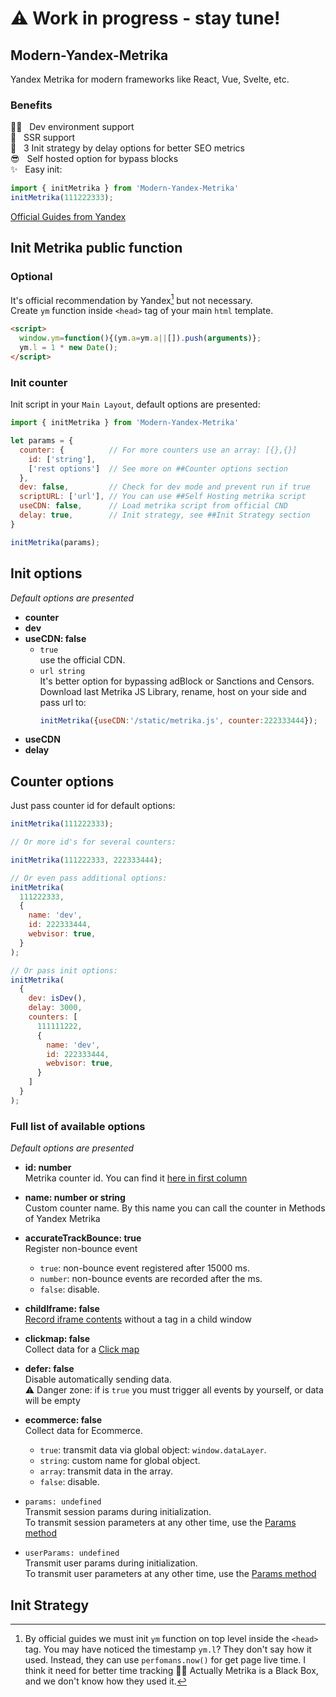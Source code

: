 
# ⚠️ Work in progress - stay tune!

## Modern-Yandex-Metrika
Yandex Metrika for modern frameworks like React, Vue, Svelte, etc.  

### Benefits
👨‍💻   Dev environment support<br>
🤖   SSR support<br>
🚀   3 Init strategy by delay options for better SEO metrics<br>
😎   Self hosted option for bypass blocks<br>
✨   Easy init:
```javascript
import { initMetrika } from 'Modern-Yandex-Metrika'
initMetrika(111222333);
```


[Official Guides from Yandex](https://yandex.ru/support/metrica/index.html)


## Init Metrika public function
### Optional

It's official recommendation by Yandex[^1] but not necessary.  
Create `ym` function inside `<head>` tag of your main `html` template.

```html
<script>
  window.ym=function(){(ym.a=ym.a||[]).push(arguments)};
  ym.l = 1 * new Date();
</script>
```
### Init counter
Init script in your `Main Layout`, default options are presented:

```javascript
import { initMetrika } from 'Modern-Yandex-Metrika'

let params = {
  counter: {          // For more counters use an array: [{},{}] 
    id: ['string'],
    ['rest options']  // See more on ##Counter options section
  },
  dev: false,         // Check for dev mode and prevent run if true
  scriptURL: ['url'], // You can use ##Self Hosting metrika script
  useCDN: false,      // Load metrika script from official CND 
  delay: true,        // Init strategy, see ##Init Strategy section 
}

initMetrika(params);
```

## Init options
*Default options are presented*  
- **counter**<br>
- **dev**<br>
- **useCDN: false**<br>
  - `true`<br>
  use the official CDN.
  - `url string`<br>
  It's better option for bypassing adBlock or Sanctions and Censors.<br>
  Download last Metrika JS Library, rename, host on your side and pass url to:
    ```javascript
    initMetrika({useCDN:'/static/metrika.js', counter:222333444});
    ```
- **useCDN**<br>
- **delay**<br>
## Counter options
Just pass counter id for default options:

```javascript
initMetrika(111222333);

// Or more id's for several counters:

initMetrika(111222333, 222333444);

// Or even pass additional options:
initMetrika(
  111222333,
  { 
    name: 'dev',
    id: 222333444,
    webvisor: true,
  }
);

// Or pass init options:
initMetrika(
  {
    dev: isDev(),
    delay: 3000,
    counters: [
      111111222,
      { 
        name: 'dev',
        id: 222333444,
        webvisor: true,
      }
    ]
  }
);
```

### Full list of available options
*Default options are presented*

- **id: number**<br>
Metrika counter id. You can find it [here in first column]('https://metrika.yandex.ru/list')  

- **name: number or string**<br>
Custom counter name. By this name you can call the counter in Methods of Yandex Metrika

- **accurateTrackBounce: true**<br>
    Register non-bounce event
    - `true`: non-bounce event registered after 15000 ms. 
    - `number`: non-bounce events are recorded after the ms. 
    - `false`: disable.

- **childIframe: false**<br>
[Record iframe contents]('https://yandex.ru/support/metrica/webvisor-v2/iframe-support.html#iframe-support') without a tag in a child window

- **clickmap: false**<br>
Collect data for a [Click map]('https://yandex.ru/support/metrica/behavior/click-map.html?lang=en')

- **defer: false**<br>
Disable automatically sending data.  
⚠️ Danger zone: if is `true` you must trigger all events by yourself, or data will be empty

- **ecommerce: false**<br>
  Collect data for Ecommerce.
  - `true`: transmit data via global object: `window.dataLayer`.
  - `string`: custom name for global object.
  - `array`: transmit data in the array.
  - `false`: disable.

- `params: undefined`<br>
Transmit session params during initialization.  
To transmit session parameters at any other time, use the [Params method](#params)

- `userParams: undefined`<br>
Transmit user params during initialization.  
To transmit user parameters at any other time, use the [Params method](#params)


## Init Strategy



[^1]: By official guides we must init `ym` function on top level inside the `<head>` tag. You may have noticed the timestamp `ym.l`? They don't say how it used. Instead, they can use `perfomans.now()` for get page live time. I think it need for better time tracking 🤷‍♂️  Actually Metrika is a Black Box, and we don't know how they used it.
